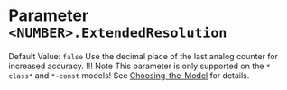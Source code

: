 # Parameter `<NUMBER>.ExtendedResolution`
Default Value: `false`
Use the decimal place of the last analog counter for increased accuracy.
!!! Note
    This parameter is only supported on the `*-class*` and `*-const` models! See [Choosing-the-Model](../Choosing-the-Model) for details.
